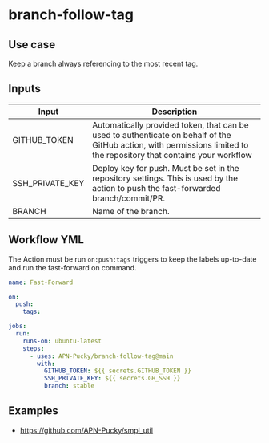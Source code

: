 # branch-follow-tag

## Use case

Keep a branch always referencing to the most recent tag.

## Inputs

| Input      | Description |
| ----------- | ----------- |
| GITHUB_TOKEN      | Automatically provided token, that can be used to authenticate on behalf of the GitHub action, with permissions limited to the repository that contains your workflow       |
| SSH_PRIVATE_KEY   | Deploy key for push. Must be set in the repository settings. This is used by the action to push the fast-forwarded branch/commit/PR.        |
| BRANCH | Name of the branch. | 

## Workflow YML

The Action must be run `on:push:tags` triggers to keep the labels up-to-date and run the fast-forward on command. 

```yml
name: Fast-Forward

on: 
  push:
    tags:

jobs:
  run:
    runs-on: ubuntu-latest
    steps:
      - uses: APN-Pucky/branch-follow-tag@main
        with:
          GITHUB_TOKEN: ${{ secrets.GITHUB_TOKEN }}
          SSH_PRIVATE_KEY: ${{ secrets.GH_SSH }}
          branch: stable
```

## Examples

* https://github.com/APN-Pucky/smpl_util
